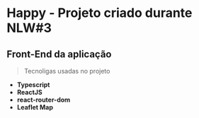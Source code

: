 # **Happy** - Projeto criado durante NLW#3

## Front-End da aplicação

> Tecnoligas usadas no projeto

* **Typescript**
* **ReactJS**
* **react-router-dom**
* **Leaflet Map**

